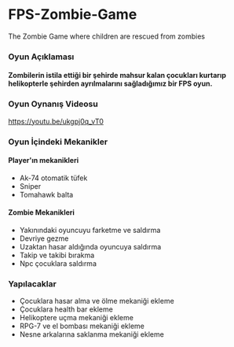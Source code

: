 # FPS-Zombie-Game
The Zombie Game where children are rescued from zombies

### Oyun Açıklaması
#### Zombilerin istila ettiği bir şehirde mahsur kalan çocukları kurtarıp helikopterle şehirden ayrılmalarını sağladığımız bir  FPS oyun.

### Oyun Oynanış Videosu
https://youtu.be/ukgpj0q_vT0


### Oyun İçindeki Mekanikler
#### Player'ın mekanikleri
* Ak-74 otomatik tüfek
* Sniper
* Tomahawk balta

 #### Zombie Mekanikleri
 * Yakınındaki oyuncuyu farketme ve saldırma
 * Devriye gezme
 * Uzaktan hasar aldığında oyuncuya saldırma
 * Takip ve takibi bırakma
 * Npc çocuklara saldırma 


### Yapılacaklar
* Çocuklara hasar alma ve ölme mekaniği ekleme
* Çocuklara health bar ekleme
* Helikoptere uçma mekaniği ekleme
* RPG-7 ve el bombası mekaniği ekleme
* Nesne arkalarına saklanma mekaniği ekleme

